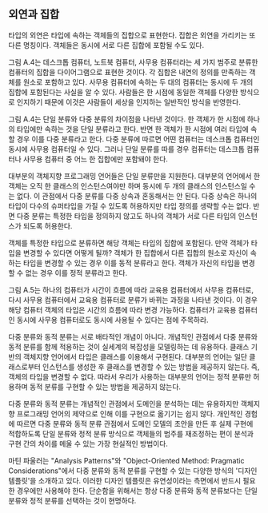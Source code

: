 ## 외연과 집합
타입의 외연은 타입에 속하는 객체들의 집합으로 표현한다. 집합은 외연을 가리키는 또 다른 명칭이다. 객체들은 동시에 서로 다른 집합에 포함될 수도 있다.

그림 A.4는 데스크톱 컴퓨터, 노트북 컴퓨터, 사무용 컴퓨터라는 세 가지 범주로 분류한 컴퓨터의 집합을 다이어그램으로 표현한 것이다. 각 집합은 내연의 정의를 만족하는 객체를 원소로 포함하고 있다. 사무용 컴퓨터에 속하는 두 대의 컴퓨터는 동시에 두 개의 집합에 포함된다는 사실을 알 수 있다. 사람들은 한 시점에 동일한 객체를 다양한 방식으로 인지하기 때문에 이것은 사람들이 세상을 인지하는 일반적인 방식을 반영한다.

그림 A.4는 단일 분류와 다중 분류의 차이점을 나타낸 것이다. 한 객체가 한 시점에 하나의 타입에만 속하는 것을 단일 분류라고 한다. 반면 한 객체가 한 시점에 여러 타입에 속할 경우 이를 다중 분류라고 한다. 다중 분류에 따르면 어떤 컴퓨터는 데스크톱 컴퓨터인 동시에 사무용 컴퓨터일 수 있다. 그러나 단일 분류를 따를 경우 컴퓨터는 데스크톱 컴퓨터나 사무용 컴퓨터 중 어느 한 집합에만 포함돼야 한다. 

대부분의 객체지향 프로그래밍 언어들은 단일 분류만을 지원한다. 대부분의 언어에서 한 객체는 오직 한 클래스의 인스턴스여야만 하며 동시에 두 개의 클래스의 인스턴스일 수는 없다. 이 관점에서 다중 분류를 다중 상속과 혼동해서는 안 된다. 다중 상속은 하나의 타입이 다수의 슈퍼타입을 가질 수 있도록 허용하지만 타입 정의를 생략할 수는 없다. 반면 다중 분류는 특정한 타입을 정의하지 않고도 하나의 객체가 서로 다른 타입의 인스턴스가 되도록 허용한다.

객체를 특정한 타입으로 분류하면 해당 객체는 타입의 집합에 포함된다. 만약 객체가 타입을 변경할 수 있다면 어떻게 될까? 객체가 한 집합에서 다른 집합의 원소로 자신이 속하는 타입을 변경할 수 있는 경우 이를 동적 분류라고 한다. 객체가 자신의 타입을 변경할 수 없는 경우 이를 정적 분류라고 한다. 

그림 A.5는 하나의 컴퓨터가 시간이 흐름에 따라 교육용 컴퓨터에서 사무용 컴퓨터로, 다시 사무용 컴퓨터에서 교육용 컴퓨터로 분류가 바뀌는 과정을 나타낸 것이다. 이 경우 해당 컴퓨터 객체의 타입은 시간의 흐름에 따라 변경 가능하다. 컴퓨터가 교육용 컴퓨터인 동시에 사무용 컴퓨터로도 동시에 사용될 수 있다는 점에 주목하라.

다중 분류와 동적 분류는 서로 배타적인 개념이 아니다. 개념적인 관점에서 다중 분류와 동적 분류를 함께 적용하는 것이 실세계의 복잡성을 모델링하는 데 유용하다. 클래스 기반의 객체지향 언어에서 타입은 클래스를 이용해서 구현된다. 대부분의 언어는 일단 클래스로부터 인스턴스를 생성한 후 클래스를 변경할 수 있는 방법을 제공하지 않는다. 즉, 객체의 타입을 변경할 수 없다. 따라서 우리가 사용하는 대부분의 언어는 정적 분류만 허용하며 동적 분류를 구현할 수 있는 방법을 제공하지 않는다.

다중 분류와 동적 분류는 개념적인 관점에서 도메인을 분석하는 데는 유용하지만 객체지향 프로그래밍 언어의 제약으로 인해 이를 구현으로 옮기기는 쉽지 않다. 개인적인 경험에 따르면 다중 분류와 동적 분류 관점에서 도메인 모델의 초안을 만든 후 실제 구현에 적합하도록 단일 분류와 정적 분류 방식으로 객체들의 범주를 재조정하는 편이 분석과 구현 간의 차이를 메울 수 있는 가장 현실적인 방법이다.

마틴 파울러는 "Analysis Patterns"와 "Object-Oriented Method: Pragmatic Considerations"에서 다중 분류와 동적 분류를 구현할 수 있는 다양한 방식의 '디자인 템플릿'을 소개하고 있다. 이러한 디자인 템플릿은 유연성이라는 측면에서 반드시 필요한 경우에만 사용해야 한다. 단순함을 위해서는 항상 다중 분류와 동적 분류보다는 단일 분류와 정적 분류를 선택하는 것이 현명하다.